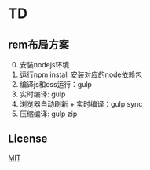 # TD

## rem布局方案

0. 安装nodejs环境
1. 运行npm install 安装对应的node依赖包
2. 编译js和css运行：gulp
3. 实时编译: gulp
4. 浏览器自动刷新 + 实时编译：gulp sync
5. 压缩编译: gulp zip

## License

[MIT](https://opensource.org/licenses/MIT)
